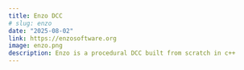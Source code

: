 ```yaml
---
title: Enzo DCC
# slug: enzo
date: "2025-08-02"
link: https://enzosoftware.org
image: enzo.png
description: Enzo is a procedural DCC built from scratch in c++
---
```

